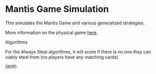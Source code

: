 # Mantis Game Simulation

This simulates the Mantis Game and various generalized strategies.

More information on the physical game [here](https://www.explodingkittens.com/products/mantis).

Algorithms

For the Always Steal algorithms, it will score if there is no one they can viably steal from (no players have any matching cards)

(WIP)